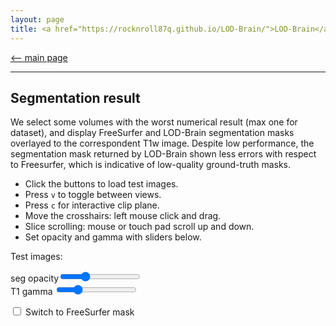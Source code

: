 ```yaml
---
layout: page
title: <a href="https://rocknroll87q.github.io/LOD-Brain/">LOD-Brain</a>
---
```


[<-- main page](https://rocknroll87q.github.io/LOD-Brain/)

<hr>

## Segmentation result

We select some volumes with the worst numerical result (max one for dataset), and display FreeSurfer and LOD-Brain segmentation masks overlayed to the correspondent T1w image. Despite low performance, the segmentation mask returned by LOD-Brain shown less errors with respect to Freesurfer, which is indicative of low-quality ground-truth masks.

* Click the buttons to load test images.
* Press `v` to toggle between views.
* Press `c` for interactive clip plane.
* Move the crosshairs: left mouse click and drag.
* Slice scrolling: mouse or touch pad scroll up and down.
* Set opacity and gamma with sliders below.

<script src="https://unpkg.com/@niivue/niivue@0.29.0/dist/niivue.umd.js"></script>

<section>

</section>

<section>

  <div class="header_showing_results">
	  <p>Test images:</p>
	  <p id="images"></p>
	  
  </div>
  <div class="header_showing_results">
    seg opacity<input type="range" min="1" max="255" value="75" class="slider" id="alphaSlider">
  </div>
  <div class="header_showing_results">
    T1 gamma  <input type="range" min="10" max="400" value="100" class="slider" id="gammaSlider">
  </div>  
    <p>
	  <input onclick="checkClick(this)" type="checkbox" id="check1" name="check1" value="true">
	  <label for="check1">Switch to FreeSurfer mask</label>
  </p>
  <div id="demo1" style="width:1000px; height:1000px;">
    <canvas id="gl1" height=640 width=640>
    </canvas>
  </div>

</section>



<script>
 var volumeList1 = [
   // first item is background image
     {
       url: "./results/AOMIC_T1w.nii.gz",
       colorMap: "gray",
     },
     {
       url: "./results/AOMIC_pred.nii.gz",
       colorMap: "random",
       opacity: 0.3,
     },
     {
       url: "./results/AOMIC_GT.nii.gz",
       colorMap: "random",
       opacity: 0.,
     },
    ] 
  function handleLocationChange(data){
    document.getElementById('location').innerHTML = data.xy
  }
  var nv1 = new niivue.Niivue({onLocationChange:handleLocationChange})
  nv1.attachTo('gl1')
  nv1.loadVolumes(volumeList1)
  nv1.setHighResolutionCapable(this.checked);
  //nv1.setSliceType(nv1.sliceTypeRender)
  var slider = document.getElementById("alphaSlider");
  slider.oninput = function() {
    nv1.setOpacity (1, this.value / 255);
  }
   var slider2 = document.getElementById("gammaSlider");
	slider2.oninput = function() {
       nv1.setGamma(this.value * 0.01)
	}  
	
	imgs = ["AOMIC", "EDSD", "HCP", "IBSR", "IXI", "MRBrainS", "MindBoggle101", "OASIS3"]
	imgEl = document.getElementById('images')
	for (let i=0; i<imgs.length; i++) {
		let btn = document.createElement("button")
		btn.innerHTML = imgs[i]
		btn.onclick = function() {
		  let root = './results/'
		  let img_t1 = root + imgs[i] + '_T1w.nii.gz'
		  let img_pred = root + imgs[i] + '_pred.nii.gz'
		  let img_gt = root + imgs[i] + '_GT.nii.gz'
		  volumeList1[0].url = img_t1
		  volumeList1[1].url = img_pred
		  volumeList1[2].url = img_gt
		  nv1.loadVolumes(volumeList1)
		  nv1.updateGLVolume()
	}
	imgEl.appendChild(btn)
	}	
  	async function checkClick(cb) {
	   volumeList1[1].opacity = 0 
		volumeList1[2].opacity = 0.3 
	   nv1.updateGLVolume()
  	}
	
	
</script>


